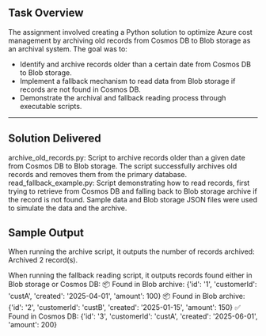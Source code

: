 

## Task Overview

The assignment involved creating a Python solution to optimize Azure cost management by archiving old records from Cosmos DB to Blob storage as an archival system. The goal was to:

* Identify and archive records older than a certain date from Cosmos DB to Blob storage.
* Implement a fallback mechanism to read data from Blob storage if records are not found in Cosmos DB.
* Demonstrate the archival and fallback reading process through executable scripts.

---

## Solution Delivered

archive\_old\_records.py: Script to archive records older than a given date from Cosmos DB to Blob storage. The script successfully archives old records and removes them from the primary database.
read\_fallback\_example.py: Script demonstrating how to read records, first trying to retrieve from Cosmos DB and falling back to Blob storage archive if the record is not found.
Sample data and Blob storage JSON files were used to simulate the data and the archive.


## Sample Output

When running the archive script, it outputs the number of records archived:
Archived 2 record(s).


When running the fallback reading script, it outputs records found either in Blob storage or Cosmos DB:
📦 Found in Blob archive: {'id': '1', 'customerId': 'custA', 'created': '2025-04-01', 'amount': 100}
📦 Found in Blob archive: {'id': '2', 'customerId': 'custB', 'created': '2025-01-15', 'amount': 150}
✅ Found in Cosmos DB: {'id': '3', 'customerId': 'custA', 'created': '2025-06-01', 'amount': 200}

